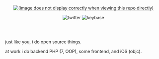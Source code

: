 <!-- this svg+css thing is pretty much stolen from https://github.com/sindresorhus/css-in-readme-like-wat -->
<br>
<div align="center">
  <a href="">
    <!-- 
      this line references a file in my repo relative the my profile page.
      this means this image will not display correctly in the repo itself.
    -->
    <img src="/vladdeSV/vladdeSV/raw/master/resource/header.svg" alt="(image does not display correctly when viewing this repo directly)">
  </a>
  
  ![twitter](https://img.shields.io/badge/-@vladdeSV-1da1f2?logo=twitter&logoColor=fff&link=https://twitter.com/vladdeSV)
  ![keybase](https://img.shields.io/badge/keybase-vladdeSV-33a0ff?logo=keybase&logoColor=white)
  
</div>
<br>
<br>
<!-- end heading -->



just like you, i do open source things.

at work i do backend PHP (7, OOP), some frontend, and iOS (objc).
